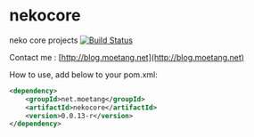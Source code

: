 nekocore
======================================================================
neko core projects
[![Build Status](https://travis-ci.org/goodplayer/nekocore.png?branch=master)](https://travis-ci.org/goodplayer/nekocore)

Contact me : [http://blog.moetang.net](http://blog.moetang.net)

How to use, add below to your pom.xml:

```xml
<dependency>
    <groupId>net.moetang</groupId>
    <artifactId>nekocore</artifactId>
    <version>0.0.13-r</version>
</dependency>
```

